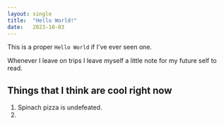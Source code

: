 ```yaml
---
layout: single
title:  "Hello World!"
date:   2023-10-03
---
```

This is a proper `Hello World` if I've ever seen one.

Whenever I leave on trips I leave myself a little note for my future self to read. 

## Things that I think are cool right now
1. Spinach pizza is undefeated.
2. 
